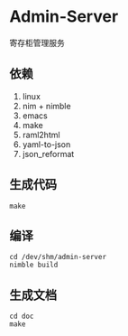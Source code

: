 # Admin-Server

寄存柜管理服务

## 依赖

1. linux
2. nim + nimble
3. emacs
4. make
5. raml2html
6. yaml-to-json
7. json_reformat

## 生成代码

    make

## 编译

    cd /dev/shm/admin-server
    nimble build

## 生成文档

    cd doc
    make
